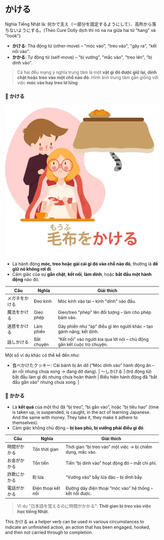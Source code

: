 # かける
Nghĩa Tiếng Nhật là: 何かで支え（一部分を固定するようにして）、高所から落ちないようにする。(Theo Cure Dolly dịch thì nó na na giữa hai từ "hang" và "hook")

* **かける**: Tha động từ (other-move) – "móc vào", "treo vào", "gây ra", "kết nối vào".
* **かかる**: Tự động từ (self-move) – "bị vướng", "mắc vào", "treo lên", "bị dính vào".

> Cả hai đều mang ý nghĩa trung tâm là một **vật gì đó được giữ lại, dính chặt hoặc treo vào một chỗ nào đó**. Hình ảnh trung tâm gần giống với việc **móc vào hay treo lơ lửng**

### 🌟 **かける**

![70-1.png](img/70-1.png)

* Là hành động **móc, treo hoặc gài cái gì đó vào chỗ nào đó**, thường là **để giữ nó không rơi đi**.
* Cảm giác của sự **gắn chặt**, **kết nối**, **làm dính**, hoặc **bắt đầu một hành động** nào đó.

| Câu     | Nghĩa      | Giải thích                                                              |
| ------- | ---------- | ----------------------------------------------------------------------- |
| メガネをかける | Đeo kính   | Móc kính vào tai – kính "dính" vào đầu.                                 |
| 魔法をかける  | Gieo phép  | Gieo/treo "phép" lên đối tượng – làm cho phép bám vào.                  |
| 迷惑をかける  | Làm phiền  | Gây phiền như “áp” điều gì lên người khác – tạo gánh nặng, kết dính.    |
| 話しかける   | Bắt chuyện | “Kết nối” vào người kia qua lời nói – chủ động gắn kết cuộc trò chuyện. |

Một số ví dụ khác có thể kể đến như:

- 食べかけたクッキー: Cái bánh bị ăn dở (“Móc dính vào” hành động ăn – ăn rồi nhưng chưa xong → đang dở dang).
| ～しかける     | (trợ động từ) bắt đầu làm gì đó nhưng chưa hoàn thành | Biểu hiện hành động đã “bắt đầu gắn vào” nhưng chưa xong.            |


### 🌙 **かかる**

* Là **kết quả** của một thứ đã “bị treo”, “bị gắn vào”, hoặc “bị tiêu hao” (time is taken up, is suspended, is caught, in the act of learning Japanese. And the same with money. They take it, they make it adhere to themselves).
* Cảm giác không chủ động – **bị bao phủ, bị vướng phải điều gì đó**.


| Câu    | Nghĩa              | Giải thích                                                 |
| ------ | ------------------ | ---------------------------------------------------------- |
| 時間がかかる | Tốn thời gian      | Thời gian “bị treo vào” một việc → bị chiếm dụng, mắc vào. |
| お金がかかる | Tốn tiền           | Tiền “bị dính vào” hoạt động đó – mất chi phí.             |
| 詐欺にかかる | Bị lừa             | “Vướng vào” bẫy lừa đảo – bị dính bẫy.                     |
| 電話がかかる | Điện thoại kết nối | Đường dây điện thoại “móc vào” hệ thống – kết nối được.    |

> Ví dụ "日本語を覚えるのに時間がかかる": **Thời gian bị *treo* vào việc học tiếng Nhật**.

This かける as a helper verb can be used in various circumstances to indicate an unfinished action, an action that has been engaged, hooked, and then not carried through to completion.
